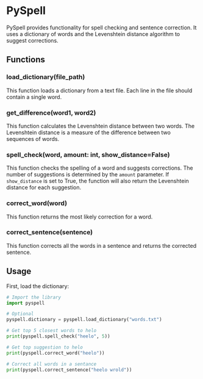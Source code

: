 # PySpell
PySpell provides functionality for spell checking and sentence correction. It uses a dictionary of words and the Levenshtein distance algorithm to suggest corrections.

## Functions

### load_dictionary(file_path)
This function loads a dictionary from a text file. Each line in the file should contain a single word.

### get_difference(word1, word2)
This function calculates the Levenshtein distance between two words. The Levenshtein distance is a measure of the difference between two sequences of words.

### spell_check(word, amount: int, show_distance=False)
This function checks the spelling of a word and suggests corrections. The number of suggestions is determined by the `amount` parameter. If `show_distance` is set to True, the function will also return the Levenshtein distance for each suggestion.

### correct_word(word)
This function returns the most likely correction for a word.

### correct_sentence(sentence)
This function corrects all the words in a sentence and returns the corrected sentence.

## Usage

First, load the dictionary:

```python
# Import the library
import pyspell

# Optional
pyspell.dictionary = pyspell.load_dictionary("words.txt")

# Get top 5 closest words to helo
print(pyspell.spell_check("heelo", 5))

# Get top suggestion to helo
print(pyspell.correct_word("heelo"))

# Correct all words in a sentance
print(pyspell.correct_sentence("heelo wrold"))
```